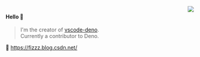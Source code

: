 <img align="right" src="https://github-readme-stats.vercel.app/api?username=PmcFizz&show_icons=true&icon_color=805AD5&text_color=718096&bg_color=ffffff&hide_title=true" />

#### Hello 👏

> I'm the creator of [vscode-deno](https://github.com/denoland/deno).  
> Currently a contributor to Deno.

🔗 https://fizzz.blog.csdn.net/

